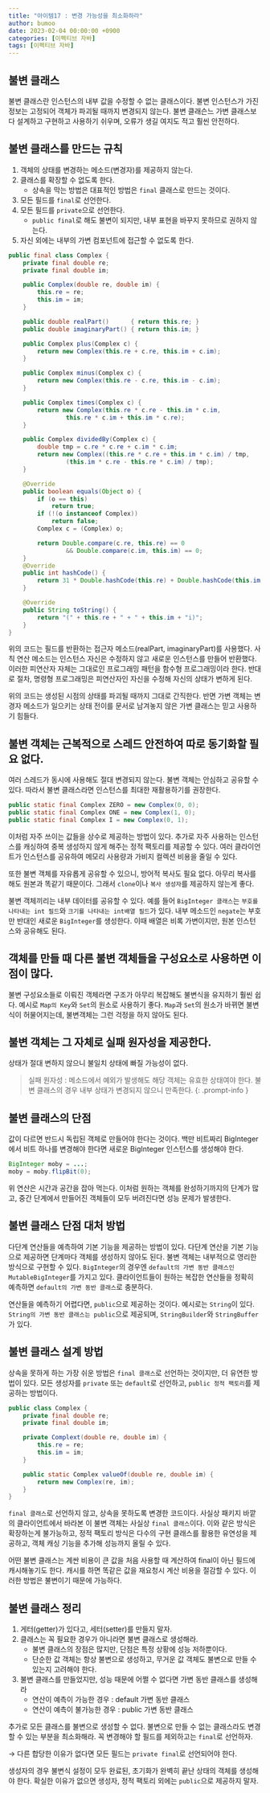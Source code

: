 ```yaml
---
title: "아이템17 : 변경 가능성을 최소화하라"
author: bumoo
date: 2023-02-04 00:00:00 +0900
categories: [이펙티브 자바]
tags: [이펙티브 자바]
---
```


## 불변 클래스
불변 클래스란 인스턴스의 내부 값을 수정할 수 없는 클래스이다.
불변 인스턴스가 가진 정보는 고정되어 객체가 파괴될 때까지 변경되지 않는다.
불변 클래슨느 가변 클래스보다 설계하고 구현하고 사용하기 쉬우며, 오류가 생길 여지도 적고 훨씬 안전하다.

## 불변 클래스를 만드는 규칙
1. 객체의 상태를 변경하는 메소드(변경자)를 제공하지 않는다.
2. 클래스를 확장할 수 없도록 한다.
    - 상속을 막는 방법은 대표적인 방법은 `final` 클래스로 만드는 것이다.
3. 모든 필드를 `final`로 선언한다.
4. 모든 필드를 `private`으로 선언한다.
    - `public final`로 해도 불변이 되지만, 내부 표현을 바꾸지 못하므로 권하지 않는다.
5. 자신 외에는 내부의 가변 컴포넌트에 접근할 수 없도록 한다.

```java
public final class Complex {
    private final double re;
    private final double im;

    public Complex(double re, double im) {
        this.re = re;
        this.im = im;
    }

    public double realPart()      { return this.re; }
    public double imaginaryPart() { return this.im; }

    public Complex plus(Complex c) {
        return new Complex(this.re + c.re, this.im + c.im);
    }

    public Complex minus(Complex c) {
        return new Complex(this.re - c.re, this.im - c.im);
    }

    public Complex times(Complex c) {
        return new Complex(this.re * c.re - this.im * c.im,
                this.re * c.im + this.im * c.re);
    }

    public Complex dividedBy(Complex c) {
        double tmp = c.re * c.re + c.im * c.im;
        return new Complex((this.re * c.re + this.im * c.im) / tmp,
                (this.im * c.re - this.re * c.im) / tmp);
    }

    @Override 
    public boolean equals(Object o) {
        if (o == this)
            return true;
        if (!(o instanceof Complex))
            return false;
        Complex c = (Complex) o;

        return Double.compare(c.re, this.re) == 0
                && Double.compare(c.im, this.im) == 0;
    }
    @Override 
    public int hashCode() {
        return 31 * Double.hashCode(this.re) + Double.hashCode(this.im);
    }

    @Override 
    public String toString() {
        return "(" + this.re + " + " + this.im + "i)";
    }
}
```
위의 코드는 필드를 반환하는 접근자 메소드(realPart, imaginaryPart)를 사용했다.
사칙 연산 메소드는 인스턴스 자신은 수정하지 않고 새로운 인스턴스를 만들어 반환했다.
이러한 피연산자 자체는 그대로인 프로그래밍 패턴을 함수형 프로그래밍이라 한다.
반대로 절차, 명령형 프로그래밍은 피연산자인 자신을 수정해 자신의 상태가 변하게 된다.

위의 코드는 생성된 시점의 상태를 파괴될 때까지 그대로 간직한다. 
반면 가변 객체는 변경자 메소드가 일으키는 상태 전이를 문서로 남겨놓지 않은 가변 클래스는 믿고 사용하기 힘들다.

## 불변 객체는 근복적으로 스레드 안전하여 따로 동기화할 필요 없다.
여러 스레드가 동시에 사용해도 절대 변경되지 않는다. 불변 객체는 안심하고 공유할 수 있다.
따라서 불변 클래스라면 인스턴스를 최대한 재활용하기를 권장한다.

```java
public static final Complex ZERO = new Complex(0, 0);
public static final Complex ONE = new Complex(1, 0);
public static final Complex I = new Complex(0, 1);
```

이처럼 자주 쓰이는 값들을 상수로 제공하는 방법이 있다. 
추가로 자주 사용하는 인스턴스를 캐싱하여 중복 생성하지 않게 해주는 정적 팩토리를 제공할 수 있다.
여러 클라이언트가 인스턴스를 공유하여 메모리 사용량과 가비지 컬렉션 비용을 줄일 수 있다.

또한 불변 객체를 자유롭게 공유할 수 있으니, 방어적 복사도 필요 없다. 아무리 복사를 해도 원본과 똑같기 때문이다.
그래서 `clone`이나 `복사 생성자`를 제공하지 않는게 좋다.

불변 객체끼리는 내부 데이터를 공유할 수 있다.
예를 들어 `BigInteger 클래스`는 `부호를 나타내는 int 필드`와 `크기를 나타내는 int배열 필드`가 있다. 내부 메소드인 `negate`는 부호만 반대인 새로운 `BigInteger`를 생성한다.
이때 배열은 비록 가변이지만, 원본 인스턴스와 공유해도 된다.

## 객체를 만들 때 다른 불변 객체들을 구성요소로 사용하면 이점이 많다.
불변 구성요소들로 이뤄진 객체라면 구조가 아무리 복잡해도 불변식을 유지하기 훨씬 쉽다.
예시로 `Map의 Key`와 `Set`의 원소로 사용하기 좋다. `Map`과 `Set`의 원소가 바뀌면 불변식이 허물어지는데, 불변객체는 그런 걱정을 하지 않아도 된다.

## 불변 객체는 그 자체로 실패 원자성을 제공한다.
상태가 절대 변하지 않으니 불일치 상태에 빠질 가능성이 없다.

> 실패 원자성 : 메소드에서 예외가 발생해도 해당 객체는 유효한 상태여야 한다.
> 불변 클래스의 경우 내부 상태가 변경되지 않으니 만족한다.
{: .prompt-info }

## 불변 클래스의 단점
값이 다르면 반드시 독립된 객체로 만들어야 한다는 것이다. 
백만 비트짜리 BigInteger에서 비트 하나를 변경해야 한다면 새로운 BigInteger 인스턴스를 생성해야 한다.
```java
BigInteger moby = ...;
moby = moby.flipBit(0);
```
위 연산은 시간과 공간을 잡아 먹는다.
이처럼 원하는 객체를 완성하기까지의 단계가 많고, 중간 단계에서 만들어진 객체들이 모두 버려진다면 성능 문제가 발생한다.

## 불변 클래스 단점 대처 방법
다단계 연산들을 예측하여 기본 기능을 제공하는 방법이 있다. 다단계 연산을 기본 기능으로 제공하면 단계마다 객체를 생성하지 않아도 된다. 
불변 객체는 내부적으로 영리한 방식으로 구현할 수 있다. `BigInteger`의 경우엔 `default의 가변 동반 클래스인 MutableBigInteger`를 가지고 있다.
클라이언트들이 원하는 복잡한 연산들을 정확히 예측하면 `default의 가변 동반 클래스`로 충분하다. 

연산들을 예측하기 어렵다면, `public`으로 제공하는 것이다.
예시로는 `String`이 있다. `String의 가변 동반 클래스는 public`으로 제공되며, `StringBuilder`와 `StringBuffer`가 있다.

## 불변 클래스 설계 방법
상속을 못하게 하는 가장 쉬운 방법은 `final 클래스`로 선언하는 것이지만, 더 유연한 방법이 있다.
모든 생성자를 `private` 또는 `default`로 선언하고, `public 정적 팩토리`를 제공하는 방법이다.

```java
public class Complex {
    private final double re;
    private final double im;

    private Complext(double re, double im) {
        this.re = re;
        this.im = im;
    }

    public static Complex valueOf(double re, double im) {
        return new Complex(re, im);
    }
}
```

`final 클래스`로 선언하지 않고, 상속을 못하도록 변경한 코드이다. 사실상 패키지 바깥의 클라이언트에서 바라본 이 불변 객체는 사실상 `final 클래스`이다.
이와 같은 방식은 확장하는게 불가능하고, 정적 팩토리 방식은 다수의 구현 클래스를 활용한 유연성을 제공하고, 객체 캐싱 기능을 추가해 성능까지 올릴 수 있다.

어떤 불변 클래스는 계싼 비용이 큰 값을 처음 사용할 때 계산하여 final이 아닌 필드에 캐시해놓기도 한다.
캐시를 하면 똑같은 값을 재요청시 계산 비용을 절감할 수 있다. 이러한 방법은 불변이기 때문에 가능하다.

## 불변 클래스 정리
1. 게터(getter)가 있다고, 세터(setter)를 만들지 말자.
2. 클래스는 꼭 필요한 경우가 아니라면 불변 클래스로 생성해라.
    - 불변 클래스의 장점은 많지만, 단점은 특정 상황에 성능 저하뿐이다.
    - 단순한 값 객체는 항상 불변으로 생성하고, 무거운 값 객체도 불변으로 만들 수 있는지 고려해야 한다.
3. 불변 클래스를 만들었지만, 성능 때문에 어쩔 수 없다면 가변 동반 클래스를 생성해라
    - 연산이 예측이 가능한 경우 : default 가변 동반 클래스
    - 연산이 예측이 불가능한 경우 : public 가변 동반 클래스

추가로 모든 클래스를 불변으로 생성할 수 없다. 불변으로 만들 수 없는 클래스라도 변경할 수 있는 부분을 최소화해라.
꼭 변경해야 할 필드를 제외하고는 `final`로 선언하자.

→ 다른 합당한 이유가 없다면 모든 필드는 `private final`로 선언되어야 한다.

생성자의 경우 불변식 설정이 모두 완료된, 초기화가 완벽히 끝난 상태의 객체를 생성해야 한다. 확실한 이유가 없으면 생성자, 정적 팩토리 외에는 `public`으로 제공하지 말자.